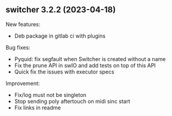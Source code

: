 switcher 3.2.2 (2023-04-18)
---------------------------

New features:
* Deb package in gitlab ci with plugins

Bug fixes:
* Pyquid: fix segfault when Switcher is created without a name
* Fix the prune API in swIO and add tests on top of this API
* Quick fix the issues with executor specs

Improvement:
* Fix/log must not be singleton
* Stop sending poly aftertouch on midi sinc start
* Fix links in readme

